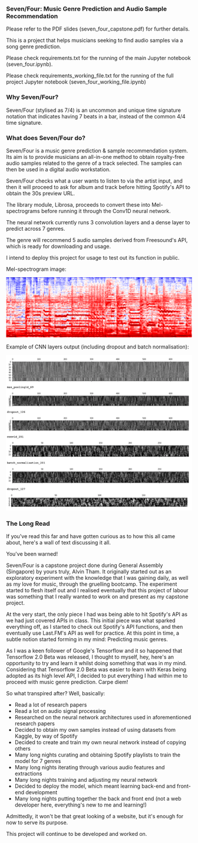 ### Seven/Four: Music Genre Prediction and Audio Sample Recommendation

Please refer to the PDF slides (seven_four_capstone.pdf) for further details.

This is a project that helps musicians seeking to find audio samples via a song genre prediction.

Please check requirements.txt for the running of the main Jupyter notebook (seven_four.ipynb).

Please check requirements_working_file.txt for the running of the full project Jupyter notebook (seven_four_working_file.ipynb)

### Why Seven/Four?

Seven/Four (stylised as 7/4) is an uncommon and unique time signature notation that indicates having 7 beats in a bar, instead of the common 4/4 time signature.

### What does Seven/Four do?

Seven/Four is a music genre prediction & sample recommendation system.
 
Its aim is to provide musicians an all-in-one method to obtain royalty-free audio samples related to the genre of a track selected. The samples can then be used in a digital audio workstation.

Seven/Four checks what a user wants to listen to via the artist input, and then it will proceed to ask for album and track before hitting Spotify's API to
obtain the 30s preview URL.

The library module, Librosa, proceeds to convert these into Mel-spectrograms before running it through the Conv1D neural network.

The neural network currently runs 3 convolution layers and a dense layer to predict across 7 genres.

The genre will recommend 5 audio samples derived from Freesound's API, which is ready for downloading and usage.

I intend to deploy this project for usage to test out its function in public.

Mel-spectrogram image:

<img src="Red hot chilli peppers_californication.wav.png">

Example of CNN layers output (including dropout and batch normalisation):

<img src="layers.png">

### The Long Read

If you've read this far and have gotten curious as to how this all came about, here's a wall of text discussing it all.

You've been warned!

Seven/Four is a capstone project done during General Assembly (Singapore) by yours truly, Alvin Tham.
It originally started out as an exploratory experiment with the knowledge that I was gaining daily, as well as my love for music, through the gruelling bootcamp. The experiment started to flesh itself out and I realised eventually that this project of labour was something that I really wanted to work on and present as my capstone project.

At the very start, the only piece I had was being able to hit Spotify's API as we had just covered APIs in class.
This initial piece was what sparked everything off, as I started to check out Spotify's API functions, and then eventually use
Last.FM's API as well for practice. At this point in time, a subtle notion started forming in my mind: Predicting music genres.

As I was a keen follower of Google's Tensorflow and it so happened that Tensorflow 2.0 Beta was released, I thought to myself, 
hey, here's an opportunity to try and learn it whilst doing something that was in my mind. Considering that Tensorflow 2.0
Beta was easier to learn with Keras being adopted as its high level API, I decided to put everything I had within me to proceed with music genre prediction. Carpe diem!

So what transpired after? Well, basically:

- Read a lot of research papers
- Read a lot on audio signal processing
- Researched on the neural network architectures used in aforementioned research papers
- Decided to obtain my own samples instead of using datasets from Kaggle, by way of Spotify
- Decided to create and train my own neural network instead of copying others
- Many long nights curating and obtaining Spotify playlists to train the model for 7 genres
- Many long nights iterating through various audio features and extractions
- Many long nights training and adjusting my neural network
- Decided to deploy the model, which meant learning back-end and front-end development
- Many long nights putting together the back and front end (not a web developer here, everything's new to me and learning!)

Admittedly, it won't be that great looking of a website, but it's enough for now to serve its purpose.

This project will continue to be developed and worked on.
